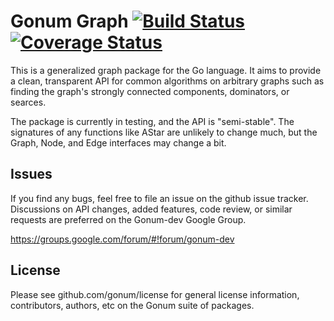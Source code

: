# Gonum Graph [![Build Status](https://travis-ci.org/gonum/graph.svg?branch=master)](https://travis-ci.org/gonum/graph) [![Coverage Status](https://coveralls.io/repos/gonum/graph/badge.svg?branch=master&service=github)](https://coveralls.io/github/gonum/graph?branch=master)

This is a generalized graph package for the Go language. It aims to provide a clean, transparent API for common algorithms on arbitrary graphs such as finding the graph's strongly connected components, dominators, or searces.

The package is currently in testing, and the API is "semi-stable". The signatures of any functions like AStar are unlikely to change much, but the Graph, Node, and Edge interfaces may change a bit.

## Issues

If you find any bugs, feel free to file an issue on the github issue tracker. Discussions on API changes, added features, code review, or similar requests are preferred on the Gonum-dev Google Group.

https://groups.google.com/forum/#!forum/gonum-dev

## License

Please see github.com/gonum/license for general license information, contributors, authors, etc on the Gonum suite of packages.
